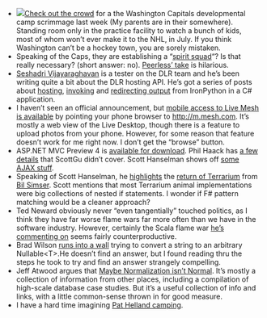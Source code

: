 -   [![](http://bp2.blogger.com/_LtbODdut650/SHlJgiq937I/AAAAAAAAC6Q/0N2qfraAh6Y/s400/071208_development_camp+009.JPG)](http://peerlessprognosticator.blogspot.com/2008/07/sro-at-kcidevelopment-camp-closes.html)[Check
    out the
    crowd](http://peerlessprognosticator.blogspot.com/2008/07/sro-at-kcidevelopment-camp-closes.html)
    for a the Washington Capitals developmental camp scrimmage last week
    (My parents are in their somewhere). Standing room only in the
    practice facility to watch a bunch of kids, most of whom won’t ever
    make it to the NHL, in July. If you think Washington can’t be a
    hockey town, you are sorely mistaken.
-   Speaking of the Caps, they are establishing a “[spirit
    squad](http://capitals.nhl.com/team/app/?service=page&page=NHLPage&id=23007)“?
    Is that really necessary? (short answer: no). [Peerless’
    take](http://peerlessprognosticator.blogspot.com/2008/07/weve-got-spirit-how-bout-you.html)
    is hilarious.
-   [Seshadri Vijayaraghavan](http://blogs.msdn.com/seshadripv) is a
    tester on the DLR team and he’s been writing quite a bit about the
    DLR hosting API. He’s got a series of posts about
    [hosting](http://blogs.msdn.com/seshadripv/archive/2008/06/24/how-to-write-a-simple-dlr-host-in-c-using-hosting-api.aspx),
    [invoking](http://blogs.msdn.com/seshadripv/archive/2008/06/30/how-to-invoke-a-python-function-from-c-using-the-dlr-hosting-api.aspx)
    and [redirecting
    output](http://blogs.msdn.com/seshadripv/archive/2008/07/08/how-to-redirect-output-from-python-code-using-the-dlr-hosting-api.aspx)
    from IronPython in a C\# application.
-   I haven’t seen an official announcement, but [mobile access to Live
    Mesh is
    available](http://www.liveside.net/blogs/main/archive/2008/07/17/microsoft-opens-up-live-mesh-for-basic-mobile-access.aspx)
    by pointing your phone browser to <http://m.mesh.com>. It’s mostly a
    web view of the Live Desktop, though there is a feature to upload
    photos from your phone. However, for some reason that feature
    doesn’t work for me right now. I don’t get the “browse” button.
-   ASP.NET MVC Preview 4 is [available for
    download](http://www.codeplex.com/aspnet/Release/ProjectReleases.aspx?ReleaseId=15389).
    Phil Haack has [a few
    details](http://haacked.com/archive/2008/07/16/aspnetmvc-codeplex-preview4.aspx)
    that ScottGu didn’t cover. Scott Hanselman shows off [some AJAX
    stuff](http://feeds.feedburner.com/~r/ScottHanselman/~3/337456906/ASPNETMVCPreview4UsingAjaxAndAjaxForm.aspx).
-   Speaking of Scott Hanselman, he
    [highlights](http://www.hanselman.com/blog/LearningOpportunityNETTerrariumIsBack.aspx)
    the [return of
    Terrarium](http://weblogs.asp.net/bsimser/archive/2008/07/16/reintroducing-terrarium-now-with-2-0-goodness.aspx)
    from [Bil Simser](http://weblogs.asp.net/bsimser/default.aspx).
    Scott mentions that most Terrarium animal implementations were big
    collections of nested if statements. I wonder if F\# pattern
    matching would be a cleaner approach?
-   Ted Neward obviously never “even tangentially” touched politics, as
    I think they have far worse flame wars far more often than we have
    in the software industry. However, certainly the Scala flame war
    [he’s commenting
    on](http://blogs.tedneward.com/2008/07/16/Of+Zealotry+Idiocy+And+Etiquette.aspx)
    seems fairly counterproductive.
-   Brad Wilson [runs into a
    wall](http://bradwilson.typepad.com/blog/2008/07/creating-nullab.html)
    trying to convert a string to an arbitrary Nullable\<T\>.He doesn’t
    find an answer, but I found reading thru the steps he took to try
    and find an answer strangely compelling.
-   Jeff Atwood argues that [Maybe Normalization isn’t
    Normal](http://www.codinghorror.com/blog/archives/001152.html). It’s
    mostly a collection of information from other places, including a
    compilation of high-scale database case studies. But it’s a useful
    collection of info and links, with a little common-sense thrown in
    for good measure.
-   I have a hard time imagining [Pat Helland
    camping](http://blogs.msdn.com/pathelland/archive/2008/07/16/a-weekend-at-foo-camp.aspx).

